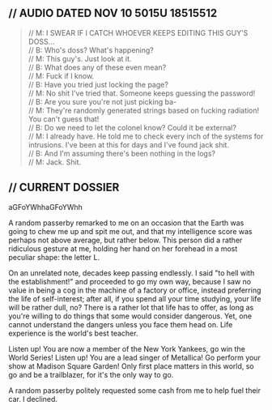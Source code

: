 ## // AUDIO DATED NOV 10 5015U 18515512
> // M: I SWEAR IF I CATCH WHOEVER KEEPS EDITING THIS GUY'S DOSS...  
> // B: Who's doss? What's happening?  
> // M: This guy's. Just look at it.  
> // B: What does any of these even mean?  
> // M: Fuck if I know.  
> // B: Have you tried just locking the page?  
> // M: No shit I've tried that. Someone keeps guessing the password!  
> // B: Are you sure you're not just picking ba-  
> // M: They're randomly generated strings based on fucking radiation! You can't guess that!  
> // B: Do we need to let the colonel know? Could it be external?  
> // M: I already have. He told me to check every inch of the systems for intrusions. I've been at this for days and I've found jack shit.  
> // B: And I'm assuming there's been nothing in the logs?  
> // M: Jack. Shit.  
##
## // CURRENT DOSSIER 

aGFoYWhhaGFoYWhh

A random passerby remarked to me on an occasion that the Earth was going to chew me up and spit me out, and that my intelligence score was perhaps not above average, but rather below. This person did a rather ridiculous gesture at me, holding her hand on her forehead in a most peculiar shape: the letter L.

On an unrelated note, decades keep passing endlessly. I said "to hell with the establishment!" and proceeded to go my own way, because I saw no value in being a cog in the machine of a factory or office, instead preferring the life of self-interest; after all, if you spend all your time studying, your life will be rather dull, no? There is a rather lot that life has to offer, as long as you're willing to do things that some would consider dangerous. Yet, one cannot understand the dangers unless you face them head on. Life experience is the world's best teacher.

Listen up! You are now a member of the New York Yankees, go win the World Series!
Listen up! You are a lead singer of Metallica! Go perform your show at Madison Square Garden!
Only first place matters in this world, so go and be a trailblazer, for it's the only way to go.

A random passerby politely requested some cash from me to help fuel their car. I declined.